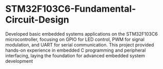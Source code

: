 # STM32F103C6-Fundamental-Circuit-Design
Developed basic embedded systems applications on the STM32F103C6 microcontroller, focusing on GPIO for LED control, PWM for signal modulation, and UART for serial communication. This project provided hands-on experience in embedded C programming and peripheral interfacing, laying the foundation for advanced embedded system development
